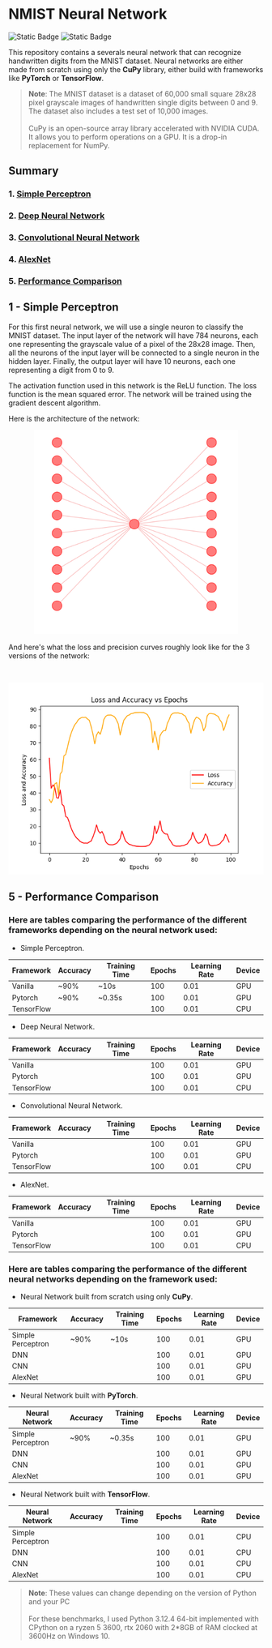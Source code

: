# NMIST Neural Network

![Static Badge](https://img.shields.io/badge/made_in-France-red?labelColor=blue)
![Static Badge](https://img.shields.io/badge/language-Python-f7d54d?labelColor=4771a4)

This repository contains a severals neural network that can recognize handwritten digits from the MNIST dataset. Neural networks are either made from scratch using only the **CuPy** library, either build with frameworks like **PyTorch** or **TensorFlow**.

> **Note**: The MNIST dataset is a dataset of 60,000 small square 28x28 pixel grayscale images of handwritten single digits between 0 and 9. The dataset also includes a test set of 10,000 images.<br><br>
> CuPy is an open-source array library accelerated with NVIDIA CUDA. It allows you to perform operations on a GPU. It is a drop-in replacement for NumPy.

## Summary

### 1. [Simple Perceptron](#1---simple-perceptron)

### 2. [Deep Neural Network](#2---multi---layer-neural-network)

### 3. [Convolutional Neural Network](#3---convolutional-neural-network)

### 4. [AlexNet](4---alexnet)

### 5. [Performance Comparison](#5---performance-comparison)

## 1 - Simple Perceptron

For this first neural network, we will use a single neuron to classify the MNIST dataset. The input layer of the network will have 784 neurons, each one representing the grayscale value of a pixel of the 28x28 image. Then, all the neurons of the input layer will be connected to a single neuron in the hidden layer. Finally, the output layer will have 10 neurons, each one representing a digit from 0 to 9.

The activation function used in this network is the ReLU function. The loss function is the mean squared error. The network will be trained using the gradient descent algorithm.

Here is the architecture of the network:

<p align="center">
<img src="assets/svg/single_neuron_architecture.svg" alt="Single neuronne architecture" style="width:80%"/>
</p>

And here's what the loss and precision curves roughly look like for the 3 versions of the network:

<br>
<p align="center">
<img src="assets/images/loss_vs_epoch_single_neuron_scratch.png"/>
</p>

## 5 - Performance Comparison

### Here are tables comparing the performance of the different frameworks depending on the neural network used:

- Simple Perceptron.

| Framework  | Accuracy | Training Time | Epochs | Learning Rate | Device |
| ---------- | -------- | ------------- | ------ | ------------- | ------ |
| Vanilla    | ~90%     | ~10s          | 100    | 0.01          | GPU    |
| Pytorch    | ~90%     | ~0.35s        | 100    | 0.01          | GPU    |
| TensorFlow |          |               | 100    | 0.01          | CPU    |

- Deep Neural Network.

| Framework  | Accuracy | Training Time | Epochs | Learning Rate | Device |
| ---------- | -------- | ------------- | ------ | ------------- | ------ |
| Vanilla    |          |               | 100    | 0.01          | GPU    |
| Pytorch    |          |               | 100    | 0.01          | GPU    |
| TensorFlow |          |               | 100    | 0.01          | CPU    |

- Convolutional Neural Network.

| Framework  | Accuracy | Training Time | Epochs | Learning Rate | Device |
| ---------- | -------- | ------------- | ------ | ------------- | ------ |
| Vanilla    |          |               | 100    | 0.01          | GPU    |
| Pytorch    |          |               | 100    | 0.01          | GPU    |
| TensorFlow |          |               | 100    | 0.01          | CPU    |

- AlexNet.

| Framework  | Accuracy | Training Time | Epochs | Learning Rate | Device |
| ---------- | -------- | ------------- | ------ | ------------- | ------ |
| Vanilla    |          |               | 100    | 0.01          | GPU    |
| Pytorch    |          |               | 100    | 0.01          | GPU    |
| TensorFlow |          |               | 100    | 0.01          | CPU    |

### Here are tables comparing the performance of the different neural networks depending on the framework used:

- Neural Network built from scratch using only **CuPy**.

| Framework         | Accuracy | Training Time | Epochs | Learning Rate | Device |
| ----------------- | -------- | ------------- | ------ | ------------- | ------ |
| Simple Perceptron | ~90%     | ~10s          | 100    | 0.01          | GPU    |
| DNN               |          |               | 100    | 0.01          | GPU    |
| CNN               |          |               | 100    | 0.01          | GPU    |
| AlexNet           |          |               | 100    | 0.01          | GPU    |

- Neural Network built with **PyTorch**.

| Neural Network    | Accuracy | Training Time | Epochs | Learning Rate | Device |
| ----------------- | -------- | ------------- | ------ | ------------- | ------ |
| Simple Perceptron | ~90%     | ~0.35s        | 100    | 0.01          | GPU    |
| DNN               |          |               | 100    | 0.01          | GPU    |
| CNN               |          |               | 100    | 0.01          | GPU    |
| AlexNet           |          |               | 100    | 0.01          | GPU    |

- Neural Network built with **TensorFlow**.

| Neural Network    | Accuracy | Training Time | Epochs | Learning Rate | Device |
| ----------------- | -------- | ------------- | ------ | ------------- | ------ |
| Simple Perceptron |          |               | 100    | 0.01          | CPU    |
| DNN               |          |               | 100    | 0.01          | CPU    |
| CNN               |          |               | 100    | 0.01          | CPU    |
| AlexNet           |          |               | 100    | 0.01          | CPU    |

> **Note**: These values can change depending on the version of Python and your PC<br><br>
> For these benchmarks, I used Python 3.12.4 64-bit implemented with CPython on a ryzen 5 3600, rtx 2060 with 2\*8GB of RAM clocked at 3600Hz on Windows 10.

